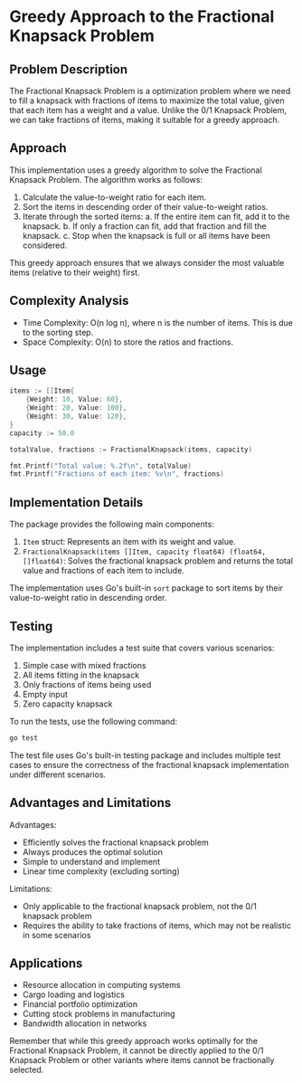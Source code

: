 # Greedy Approach to the Fractional Knapsack Problem

## Problem Description

The Fractional Knapsack Problem is a optimization problem where we need to fill a knapsack with fractions of items to maximize the total value, given that each item has a weight and a value. Unlike the 0/1 Knapsack Problem, we can take fractions of items, making it suitable for a greedy approach.

## Approach

This implementation uses a greedy algorithm to solve the Fractional Knapsack Problem. The algorithm works as follows:

1. Calculate the value-to-weight ratio for each item.
2. Sort the items in descending order of their value-to-weight ratios.
3. Iterate through the sorted items:
   a. If the entire item can fit, add it to the knapsack.
   b. If only a fraction can fit, add that fraction and fill the knapsack.
   c. Stop when the knapsack is full or all items have been considered.

This greedy approach ensures that we always consider the most valuable items (relative to their weight) first.

## Complexity Analysis

- Time Complexity: O(n log n), where n is the number of items. This is due to the sorting step.
- Space Complexity: O(n) to store the ratios and fractions.

## Usage

```go
items := []Item{
    {Weight: 10, Value: 60},
    {Weight: 20, Value: 100},
    {Weight: 30, Value: 120},
}
capacity := 50.0

totalValue, fractions := FractionalKnapsack(items, capacity)

fmt.Printf("Total value: %.2f\n", totalValue)
fmt.Printf("Fractions of each item: %v\n", fractions)
```

## Implementation Details

The package provides the following main components:

1. `Item` struct: Represents an item with its weight and value.
2. `FractionalKnapsack(items []Item, capacity float64) (float64, []float64)`: Solves the fractional knapsack problem and returns the total value and fractions of each item to include.

The implementation uses Go's built-in `sort` package to sort items by their value-to-weight ratio in descending order.

## Testing

The implementation includes a test suite that covers various scenarios:

1. Simple case with mixed fractions
2. All items fitting in the knapsack
3. Only fractions of items being used
4. Empty input
5. Zero capacity knapsack

To run the tests, use the following command:

```bash
go test
```

The test file uses Go's built-in testing package and includes multiple test cases to ensure the correctness of the fractional knapsack implementation under different scenarios.

## Advantages and Limitations

Advantages:
- Efficiently solves the fractional knapsack problem
- Always produces the optimal solution
- Simple to understand and implement
- Linear time complexity (excluding sorting)

Limitations:
- Only applicable to the fractional knapsack problem, not the 0/1 knapsack problem
- Requires the ability to take fractions of items, which may not be realistic in some scenarios

## Applications

- Resource allocation in computing systems
- Cargo loading and logistics
- Financial portfolio optimization
- Cutting stock problems in manufacturing
- Bandwidth allocation in networks

Remember that while this greedy approach works optimally for the Fractional Knapsack Problem, it cannot be directly applied to the 0/1 Knapsack Problem or other variants where items cannot be fractionally selected.

